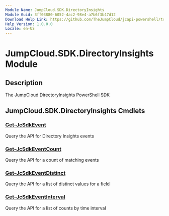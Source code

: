 ```yaml
---
Module Name: JumpCloud.SDK.DirectoryInsights
Module Guid: 3ff03880-6052-4ac2-98e4-a7b6f3b47d12
Download Help Link: https://github.com/TheJumpCloud/jcapi-powershell/tree/master/SDKs/PowerShell/jumpcloud.sdk.directoryinsights
Help Version: 1.0.0.0
Locale: en-US
---
```


# JumpCloud.SDK.DirectoryInsights Module
## Description
The JumpCloud DirectoryInsights PowerShell SDK

## JumpCloud.SDK.DirectoryInsights Cmdlets
### [Get-JcSdkEvent](Get-JcSdkEvent.md)
Query the API for Directory Insights events

### [Get-JcSdkEventCount](Get-JcSdkEventCount.md)
Query the API for a count of matching events

### [Get-JcSdkEventDistinct](Get-JcSdkEventDistinct.md)
Query the API for a list of distinct values for a field

### [Get-JcSdkEventInterval](Get-JcSdkEventInterval.md)
Query the API for a list of counts by time interval

